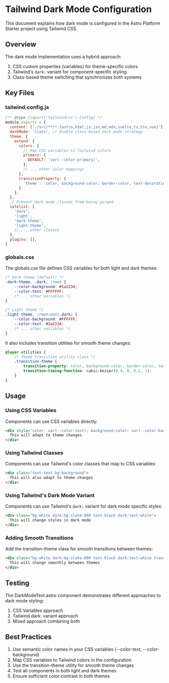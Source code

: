 # Tailwind Dark Mode Configuration

This document explains how dark mode is configured in the Astro Platform Starter project using Tailwind CSS.

## Overview

The dark mode implementation uses a hybrid approach:

1. CSS custom properties (variables) for theme-specific colors
2. Tailwind's `dark:` variant for component-specific styling
3. Class-based theme switching that synchronizes both systems

## Key Files

### tailwind.config.js

```js
/** @type {import('tailwindcss').Config} */
module.exports = {
  content: ['./src/**/*.{astro,html,js,jsx,md,mdx,svelte,ts,tsx,vue}'],
  darkMode: 'class', // Enable class-based dark mode strategy
  theme: {
    extend: {
      colors: {
        // Map CSS variables to Tailwind colors
        primary: {
          DEFAULT: 'var(--color-primary)',
        },
        // ... other color mappings
      },
      transitionProperty: {
        'theme': 'color, background-color, border-color, text-decoration-color, fill, stroke',
      }
    },
  },
  // Prevent dark mode classes from being purged
  safelist: [
    'dark',
    'light',
    'dark-theme',
    'light-theme',
    // ... other classes
  ],
  plugins: [],
}
```

### globals.css

The globals.css file defines CSS variables for both light and dark themes:

```css
/* Dark theme (default) */
.dark-theme, .dark, :root {
    --color-background: #1a2234;
    --color-text: #FFFFFF;
    /* ... other variables */
}

/* Light theme */
.light-theme, :root:not(.dark) {
    --color-background: #FFFFFF;
    --color-text: #1a2234;
    /* ... other variables */
}
```

It also includes transition utilities for smooth theme changes:

```css
@layer utilities {
    /* Theme transition utility class */
    .transition-theme {
        transition-property: color, background-color, border-color, text-decoration-color, fill, stroke;
        transition-timing-function: cubic-bezier(0.4, 0, 0.2, 1);
    }
}
```

## Usage

### Using CSS Variables

Components can use CSS variables directly:

```html
<div style="color: var(--color-text); background-color: var(--color-background);">
  This will adapt to theme changes
</div>
```

### Using Tailwind Classes

Components can use Tailwind's color classes that map to CSS variables:

```html
<div class="text-text bg-background">
  This will also adapt to theme changes
</div>
```

### Using Tailwind's Dark Mode Variant

Components can use Tailwind's `dark:` variant for dark mode specific styles:

```html
<div class="bg-white dark:bg-slate-800 text-black dark:text-white">
  This will change styles in dark mode
</div>
```

### Adding Smooth Transitions

Add the transition-theme class for smooth transitions between themes:

```html
<div class="bg-white dark:bg-slate-800 text-black dark:text-white transition-theme duration-300">
  This will change smoothly between themes
</div>
```

## Testing

The DarkModeTest.astro component demonstrates different approaches to dark mode styling:

1. CSS Variables approach
2. Tailwind dark: variant approach
3. Mixed approach combining both

## Best Practices

1. Use semantic color names in your CSS variables (--color-text, --color-background)
2. Map CSS variables to Tailwind colors in the configuration
3. Use the transition-theme utility for smooth theme changes
4. Test all components in both light and dark themes
5. Ensure sufficient color contrast in both themes
